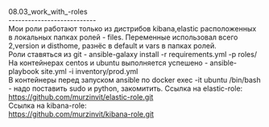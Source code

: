 08.03_work_with_-roles </br>
---------------------------</br>
Мои роли работают только из дистрибов kibana,elastic расположенных в локальных папках ролей - files. Переменные использовал всего 2,version и disthome, разнёс в
default и vars в папках ролей.</br>
Роли ставяться из git - ansible-galaxy install -r requirements.yml -p roles/</br>
На контейнерах centos и ubuntu выполняется успешено - ansible-playbook site.yml -i inventory/prod.yml</br>
В контейнеры перед запуском ansible по docker exec -it ubuntu /bin/bash - надо поставить sudo и python, закомитить.
Ссылка на elastic-role:</br>
    https://github.com/murzinvit/elastic-role.git</br>
Ссылка на kibana-role:</br>
    https://github.com/murzinvit/kibana-role.git</br>

